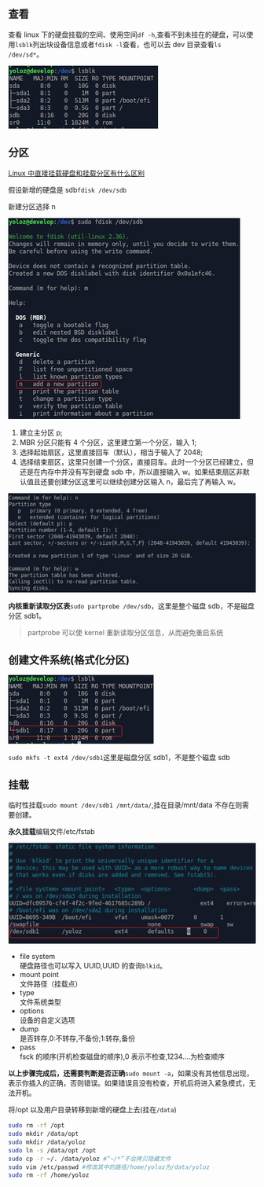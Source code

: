 ## 查看

查看 linux 下的硬盘挂载的空间、使用空间`df -h`,查看不到未挂在的硬盘，可以使用`lsblk`列出块设备信息或者`fdisk -l`查看，也可以去 dev 目录查看`ls /dev/sd*`。

![disk2](/docs/linux/disk2.png)

## 分区

[Linux 中直接挂载硬盘和挂载分区有什么区别](https://blog.csdn.net/wanglei9876/article/details/46968279/)

假设新增的硬盘是 sdb`fdisk /dev/sdb`

新建分区选择 n

![disk1](/docs/linux/disk1.png)

1. 建立主分区 p;
2. MBR 分区只能有 4 个分区，这里建立第一个分区，输入 1;
3. 选择起始扇区，这里直接回车（默认），相当于输入了 2048;
4. 选择结束扇区，这里只创建一个分区，直接回车。此时一个分区已经建立，但还是在内存中并没有写到硬盘 sdb 中，所以直接输入 w。如果结束扇区非默认值且还要创建分区这里可以继续创建分区输入 n，最后完了再输入 w。

![disk3](/docs/linux/disk3.png)

**内核重新读取分区表**`sudo partprobe /dev/sdb`，这里是整个磁盘 sdb，不是磁盘分区 sdb1。

> partprobe 可以使 kernel 重新读取分区信息，从而避免重启系统

## 创建文件系统(格式化分区)

![disk4](/docs/linux/disk4.png)

`sudo mkfs -t ext4 /dev/sdb1`这里是磁盘分区 sdb1，不是整个磁盘 sdb

## 挂载

临时性挂载`sudo mount /dev/sdb1 /mnt/data/`,挂在目录/mnt/data 不存在则需要创建。

**永久挂载**编辑文件/etc/fstab

![disk5](/docs/linux/disk5.png)

- file system  
  硬盘路径也可以写入 UUID,UUID 的查询`blkid`。
- mount point  
  文件路径（挂载点）
- type  
  文件系统类型
- options  
  设备的自定义选项
- dump  
  是否转存,0:不转存,不备份;1:转存,备份
- pass  
  fsck 的顺序(开机检查磁盘的顺序),0 表示不检查,1234....为检查顺序

**以上步骤完成后，还需要判断是否正确**`sudo mount -a`，如果没有其他信息出现，表示你插入的正确，否则错误。如果错误且没有检查，开机后将进入紧急模式，无法开机。

将/opt 以及用户目录转移到新增的硬盘上去(挂在`/data`)

```bash
sudo rm -rf /opt
sudo mkdir /data/opt
sudo mkdir /data/yoloz
sudo ln -s /data/opt /opt
sudo cp -r ~/. /data/yoloz #“~/*”不会拷贝隐藏文件
sudo vim /etc/passwd #修改其中的路径/home/yoloz为/data/yoloz
sudo rm -rf /home/yoloz
```
